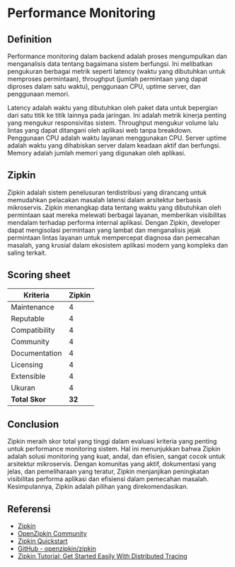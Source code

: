 # Performance Monitoring

## Definition

Performance monitoring dalam backend adalah proses mengumpulkan dan menganalisis data tentang bagaimana sistem berfungsi. Ini melibatkan pengukuran berbagai metrik seperti latency (waktu yang dibutuhkan untuk memproses permintaan), throughput (jumlah permintaan yang dapat diproses dalam satu waktu), penggunaan CPU, uptime server, dan penggunaan memori.

Latency adalah waktu yang dibutuhkan oleh paket data untuk bepergian dari satu titik ke titik lainnya pada jaringan. Ini adalah metrik kinerja penting yang mengukur responsivitas sistem. Throughput mengukur volume lalu lintas yang dapat ditangani oleh aplikasi web tanpa breakdown. Penggunaan CPU adalah waktu layanan menggunakan CPU. Server uptime adalah waktu yang dihabiskan server dalam keadaan aktif dan berfungsi. Memory adalah jumlah memori yang digunakan oleh aplikasi.

## Zipkin

Zipkin adalah sistem penelusuran terdistribusi yang dirancang untuk memudahkan pelacakan masalah latensi dalam arsitektur berbasis mikroservis. Zipkin menangkap data tentang waktu yang dibutuhkan oleh permintaan saat mereka melewati berbagai layanan, memberikan visibilitas mendalam terhadap performa internal aplikasi. Dengan Zipkin, developer dapat mengisolasi permintaan yang lambat dan menganalisis jejak permintaan lintas layanan untuk mempercepat diagnosa dan pemecahan masalah, yang krusial dalam ekosistem aplikasi modern yang kompleks dan saling terkait.

## Scoring sheet


| Kriteria       | Zipkin |
| -------------- | ------ |
| Maintenance   | 4      |
| Reputable      | 4      |
| Compatibility | 4      |
| Community      | 4      |
| Documentation    | 4      |
| Licensing        | 4      |
| Extensible| 4      |
| Ukuran         | 4      |
| **Total Skor** | **32** |

## Conclusion

Zipkin meraih skor total yang tinggi dalam evaluasi kriteria yang penting untuk performance monitoring sistem. Hal ini menunjukkan bahwa Zipkin adalah solusi monitoring yang kuat, andal, dan efisien, sangat cocok untuk arsitektur mikroservis. Dengan komunitas yang aktif, dokumentasi yang jelas, dan pemeliharaan yang teratur, Zipkin menjanjikan peningkatan visibilitas performa aplikasi dan efisiensi dalam pemecahan masalah. Kesimpulannya, Zipkin adalah pilihan yang direkomendasikan.

## Referensi

- [Zipkin](https://zipkin.io/)
- [OpenZipkin Community](https://zipkin.io/pages/community.html)
- [Zipkin Quickstart](https://zipkin.io/pages/quickstart)
- [GitHub - openzipkin/zipkin](https://github.com/openzipkin/zipkin)
- [Zipkin Tutorial: Get Started Easily With Distributed Tracing](https://www.sentinelone.com/blog/zipkin-tutorial-distributed-tracing/)